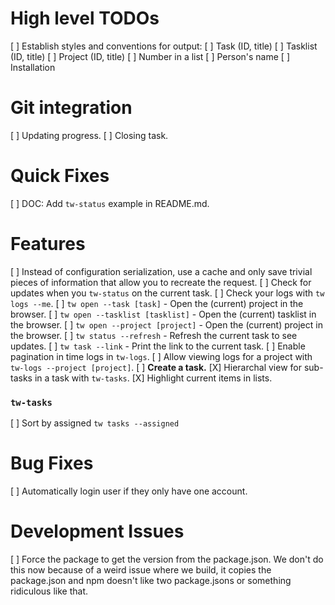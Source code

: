 # High level TODOs
[ ] Establish styles and conventions for output:
   [ ] Task (ID, title)
   [ ] Tasklist (ID, title)
   [ ] Project (ID, title)
   [ ] Number in a list
   [ ] Person's name
   [ ] Installation

# Git integration
[ ] Updating progress.
[ ] Closing task.

# Quick Fixes
[ ] DOC: Add `tw-status` example in README.md.

# Features
[ ] Instead of configuration serialization, use a cache and only save trivial pieces
    of information that allow you to recreate the request.
[ ] Check for updates when you `tw-status` on the current task.
[ ] Check your logs with `tw logs --me`.
[ ] `tw open --task [task]` - Open the (current) project in the browser.
[ ] `tw open --tasklist [tasklist]` - Open the (current) tasklist in the browser.
[ ] `tw open --project [project]` - Open the (current) project in the browser.
[ ] `tw status --refresh` - Refresh the current task to see updates.
[ ] `tw task --link` - Print the link to the current task.
[ ] Enable pagination in time logs in `tw-logs`.
[ ] Allow viewing logs for a project with `tw-logs --project [project]`.
[ ] **Create a task.**
[X] Hierarchal view for sub-tasks in a task with `tw-tasks`.
[X] Highlight current items in lists.

### `tw-tasks`
[ ] Sort by assigned `tw tasks --assigned`

# Bug Fixes
[ ] Automatically login user if they only have one account.

# Development Issues
[ ] Force the package to get the version from the package.json. We don't do this
    now because of a weird issue where we build, it copies the package.json and
    npm doesn't like two package.jsons or something ridiculous like that.